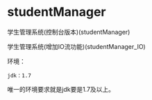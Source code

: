 # studentManager
学生管理系统(控制台版本)(studentManager)

学生管理系统(增加IO流功能)(studentManager_IO)

环境：

	jdk：1.7

唯一的环境要求就是jdk要是1.7及以上。